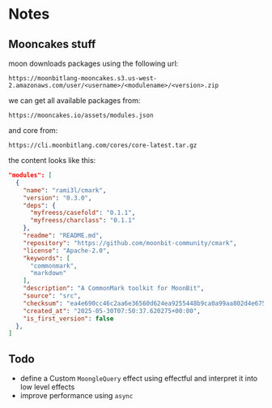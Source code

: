 # Notes

## Mooncakes stuff
moon downloads packages using the following url:
```text
https://moonbitlang-mooncakes.s3.us-west-2.amazonaws.com/user/<username>/<modulename>/<version>.zip
```

we can get all available packages from:
```text
https://mooncakes.io/assets/modules.json
```

and core from:
```text
https://cli.moonbitlang.com/cores/core-latest.tar.gz
```

the content looks like this:
```json
"modules": [
  {
    "name": "rami3l/cmark",
    "version": "0.3.0",
    "deps": {
      "myfreess/casefold": "0.1.1",
      "myfreess/charclass": "0.1.1"
    },
    "readme": "README.md",
    "repository": "https://github.com/moonbit-community/cmark",
    "license": "Apache-2.0",
    "keywords": [
      "commonmark",
      "markdown"
    ],
    "description": "A CommonMark toolkit for MoonBit",
    "source": "src",
    "checksum": "ea4e690cc46c2aa6e36560d624ea9255448b9ca0a99aa802d4e67568206cec7c",
    "created_at": "2025-05-30T07:50:37.620275+00:00",
    "is_first_version": false
  },
]
```

## Todo

- define a Custom `MoongleQuery` effect using effectful and interpret it into low level effects
- improve performance using `async`

